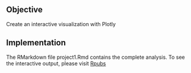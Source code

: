 
## Objective

Create an interactive visualization with Plotly

## Implementation
The RMarkdown file project1.Rmd contains the complete analysis. To see the interactive output, please visit [Rpubs](https://rpubs.com/janamejaya_chowdhary/325437)